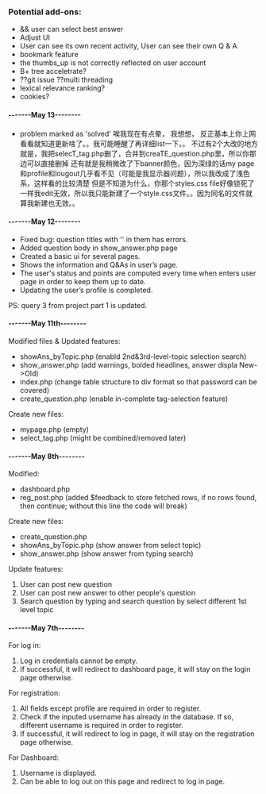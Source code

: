 ### Potential add-ons:
* && user can select best answer
* Adjust UI
* User can see its own recent activity, User can see their own Q & A
* bookmark feature
* the thumbs_up is not correctly reflected on user account
* B+ tree acceletrate?
* ??git issue ??multi threading
* lexical relevance ranking?
* cookies?
#### -------May 13--------
* problem marked as 'solved' 
唉我现在有点晕，
我想想，
反正基本上你上网看看就知道更新啥了。。我可能睡醒了再详细list一下。。
不过有2个大改的地方就是，我把selecT_tag.php删了，合并到creaTE_question.php里，所以你那边可以直接删掉
还有就是我稍微改了下banner颜色，因为深绿的话my page和profile和lougout几乎看不见（可能是我显示器问题），所以我改成了浅色系，这样看的比较清楚
但是不知道为什么，你那个styles.css file好像锁死了一样我edit无效，所以我只能新建了一个style.css文件。。因为同名的文件就算我新建也无效。。

#### -------May 12--------
- Fixed bug: question titles with '' in them has errors.
- Added question body in show_answer.php page
- Created a basic ui for several pages.
- Shows the information and Q&As in user’s page. 
- The user's status and points are computed every time when enters user page in order to keep them up to date.
- Updating the user’s profile is completed.

PS: query 3 from project part 1 is updated.

#### -------May 11th--------
Modified files & Updated features:
- showAns_byTopic.php (enabld 2nd&3rd-level-topic selection search)
- show_answer.php (add warnings, bolded headlines, answer displa New->Old)
- index.php (change table structure to div format so that password can be covered)
- create_question.php (enable in-complete tag-selection feature)

Create new files:
- mypage.php (empty)
- select_tag.php (might be combined/removed later)

#### -------May 8th--------
Modified:
- dashboard.php
- reg_post.php (added $feedback to store fetched rows, if no rows found, then continue; without this line the code will break)

Create new files:
- create_question.php
- showAns_byTopic.php (show answer from select topic)
- show_answer.php (show answer from typing search)

Update features:
1. User can post new question
2. User can post new answer to other people's question
3. Search question by typing and search question by select different 1st level topic



#### -------May 7th--------

For log in:
1. Log in credentials cannot be empty. 
2. If successful, it will redirect to dashboard page, it will stay on the login page otherwise. 

For registration:
1. All fields except profile are required in order to register. 
2. Check if the inputed username has already in the database. If so, different username is required in order to register. 
3. If successful, it will redirect to log in page, it will stay on the registration page otherwise.

For Dashboard:
1. Username is displayed.
2. Can be able to log out on this page and redirect to log in page. 
